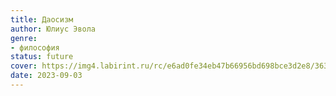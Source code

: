 ```yaml
---
title: Даосизм
author: Юлиус Эвола
genre:
- философия
status: future
cover: https://img4.labirint.ru/rc/e6ad0fe34eb47b66956bd698bce3d2e8/363x561q80/books76/757050/cover.jpg?1595683553
date: 2023-09-03
---
```


